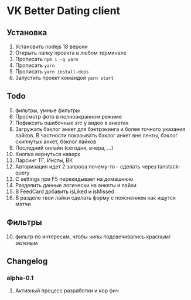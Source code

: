 # VK Better Dating client

## Установка
1. Установить nodejs 18 версии
2. Открыть папку проекта в любом терминале
3. Прописать `npm i -g yarn`
4. Прописать `yarn`
5. Прописать `yarn install-deps`
6. Запустить проект командой `yarn start`

## Todo
5. фильтры, умные фильтры
6. Просмотр фото в полноэкранном режиме
7. Пофиксить ошибочные src у видео в анкетах
8. Загружать бэклог анкет для бэктрэкинга и более точного указания лайков. В частности показывать бэклог анкет вне ленты, бэклог скипнутых анкет, бэклог лайков
9. Последний онлайн (сегодня, вчера, ...)
10. Кнопка вернуться наверх
11. Парсинг ТГ, Инсты, ВК
12. Авторизация идет 2 запроса почему-то - сделать через tanstack-query
13. С settings при F5 перекидывает на домашнюю
14. Разделить данные логически на анкеты и лайки
15. В FeedCard добавить isLiked и isMissed
16. В разделе твои лайки сделать форму с пояснением как ищутся мэтчи

## Фильтры
10. фильтр по интересам, чтобы чипы подсвечивались красным/зеленым

## Changelog

### alpha-0.1
1. Активный процесс разработки и кор фич